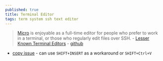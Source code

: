 ```yaml
---
published: true
title: Terminal Editor
tags: term system ssh text editor
---
```

> [Micro](https://micro-editor.github.io/) is enjoyable as a full-time editor for people who prefer to work in a terminal, or those who regularly edit files over SSH. - [Lesser Known Terminal Editors](https://news.ycombinator.com/item?id=27481277) - [github](https://github.com/zyedidia/micro)

- [copy issue](https://github.com/zyedidia/micro/issues/93) - can use `SHIFT+INSERT` as a workaround or `SHIFT+Ctrl+V`
